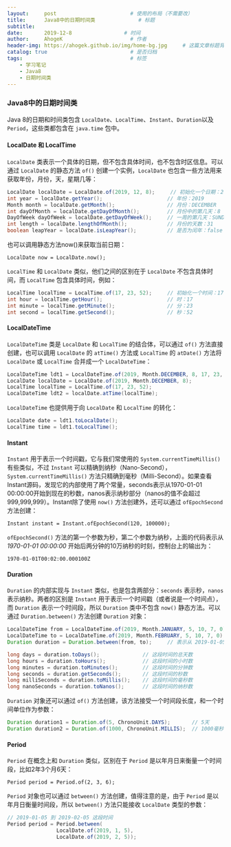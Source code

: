 ```yaml
---
layout:     post                        # 使用的布局（不需要改）
title:      Java8中的日期时间类              # 标题
subtitle:   
date:       2019-12-8                 # 时间
author:     AhogeK                      # 作者
header-img: https://ahogek.github.io/img/home-bg.jpg     # 这篇文章标题背景图片
catalog: true                           # 是否归档
tags:                                   # 标签
    - 学习笔记
    - Java8
    - 日期时间类
---
```

### Java8中的日期时间类

Java 8的日期和时间类包含 ``LocalDate``、``LocalTime``、``Instant``、``Duration``以及 ``Period``，这些类都包含在 ``java.time`` 包中。

#### LocalDate 和 LocalTime

``LocalDate`` 类表示一个具体的日期，但不包含具体时间，也不包含时区信息。可以通过 ``LocalDate`` 的静态方法 ``of()`` 创建一个实例，``LocalDate`` 也包含一些方法用来获取年份，月份，天，星期几等：

```java
LocalDate localDate = LocalDate.of(2019, 12, 8);     // 初始化一个日期：2019-12-08
int year = localDate.getYear();                     // 年份：2019
Month month = localDate.getMonth();                 // 月份：DECEMBER
int dayOfMonth = localDate.getDayOfMonth();         // 月份中的第几天：8
DayOfWeek dayOfWeek = localDate.getDayOfWeek();     // 一周的第几天：SUNDAY
int length = localDate.lengthOfMonth();             // 月份的天数：31
boolean leapYear = localDate.isLeapYear();          // 是否为闰年：false
```

也可以调用静态方法now()来获取当前日期：

``LocalDate now = LocalDate.now();``

``LocalTime`` 和 ``LocalDate`` 类似，他们之间的区别在于 ``LocalDate`` 不包含具体时间，而 ``LocalTime`` 包含具体时间，例如：

```java
LocalTime localTime = LocalTime.of(17, 23, 52);     // 初始化一个时间：17:23:52
int hour = localTime.getHour();                     // 时：17
int minute = localTime.getMinute();                 // 分：23
int second = localTime.getSecond();                 // 秒：52
```

#### LocalDateTime

``LocalDateTime`` 类是 ``LocalDate`` 和 ``LocalTime`` 的结合体，可以通过 ``of()`` 方法直接创建，也可以调用 ``LocalDate`` 的 ``atTime()`` 方法或 ``LocalTime`` 的 ``atDate()`` 方法将 ``LocalDate`` 或 ``LocalTime`` 合并成一个 ``LocalDateTime``： 

```java
LocalDateTime ldt1 = LocalDateTime.of(2019, Month.DECEMBER, 8, 17, 23, 52);
LocalDate localDate = LocalDate.of(2019, Month.DECEMBER, 8);
LocalTime localTime = LocalTime.of(17, 23, 52);
LocalDateTime ldt2 = localDate.atTime(localTime);
```

``LocalDateTime`` 也提供用于向 ``LocalDate`` 和 ``LocalTime`` 的转化：

```java
LocalDate date = ldt1.toLocalDate();
LocalTime time = ldt1.toLocalTime();
```

#### Instant

``Instant`` 用于表示一个时间戳，它与我们常使用的 ``System.currentTimeMillis()`` 有些类似，不过 ``Instant`` 可以精确到纳秒（Nano-Second），``System.currentTimeMillis()`` 方法只精确到毫秒（Milli-Second）。如果查看Instant源码，发现它的内部使用了两个常量，seconds表示从1970-01-01 00:00:00开始到现在的秒数，nanos表示纳秒部分（nanos的值不会超过999,999,999）。Instant除了使用 ``now()`` 方法创建外，还可以通过 ``ofEpochSecond`` 方法创建：

``Instant instant = Instant.ofEpochSecond(120, 100000);``

``ofEpochSecond()`` 方法的第一个参数为秒，第二个参数为纳秒，上面的代码表示从*1970-01-01 00:00:00* 开始后两分钟的10万纳秒的时刻，控制台上的输出为：

``1970-01-01T00:02:00.000100Z``

#### Duration

``Duration`` 的内部实现与 ``Instant`` 类似，也是包含两部分：``seconds`` 表示秒，``nanos``表示纳秒。两者的区别是 ``Instant`` 用于表示一个时间戳（或者说是一个时间点），而 ``Duration`` 表示一个时间段，所以 ``Duration`` 类中不包含 ``now()`` 静态方法。可以通过 ``Duration.between()`` 方法创建 ``Duration`` 对象：

```java
LocalDateTime from = LocalDateTime.of(2019, Month.JANUARY, 5, 10, 7, 0);    // 2019-01-05 10:07:00
LocalDateTime to = LocalDateTime.of(2019, Month.FEBRUARY, 5, 10, 7, 0);     // 2019-02-05 10:07:00
Duration duration = Duration.between(from, to);     // 表示从 2019-01-05 10:07:00 到 2019-02-05 10:07:00 10:07:00 这段时间

long days = duration.toDays();              // 这段时间的总天数
long hours = duration.toHours();            // 这段时间的小时数
long minutes = duration.toMinutes();        // 这段时间的分钟数
long seconds = duration.getSeconds();       // 这段时间的秒数
long milliSeconds = duration.toMillis();    // 这段时间的毫秒数
long nanoSeconds = duration.toNanos();      // 这段时间的纳秒数
```

``Duration`` 对象还可以通过 ``of()`` 方法创建，该方法接受一个时间段长度，和一个时间单位作为参数：

```java
Duration duration1 = Duration.of(5, ChronoUnit.DAYS);       // 5天
Duration duration2 = Duration.of(1000, ChronoUnit.MILLIS);  // 1000毫秒
```

#### Period

``Period`` 在概念上和 ``Duration`` 类似，区别在于 ``Period`` 是以年月日来衡量一个时间段，比如2年3个月6天：

``Period period = Period.of(2, 3, 6);``

``Period`` 对象也可以通过 ``between()`` 方法创建，值得注意的是，由于 ``Period`` 是以年月日衡量时间段，所以 ``between()`` 方法只能接收 ``LocalDate`` 类型的参数：

```java
// 2019-01-05 到 2019-02-05 这段时间
Period period = Period.between(
                LocalDate.of(2019, 1, 5),
                LocalDate.of(2019, 2, 5));

```